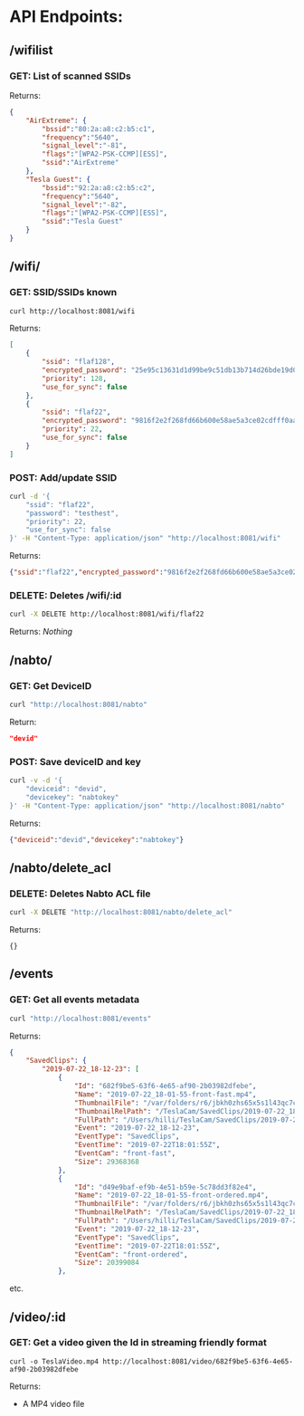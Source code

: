 # API Endpoints:

## /wifilist
### GET: List of scanned SSIDs
Returns:
```json
{
    "AirExtreme": {
        "bssid":"80:2a:a8:c2:b5:c1",
        "frequency":"5640",
        "signal_level":"-81",
        "flags":"[WPA2-PSK-CCMP][ESS]",
        "ssid":"AirExtreme"
    },
    "Tesla Guest": {
        "bssid":"92:2a:a8:c2:b5:c2",
        "frequency":"5640",
        "signal_level":"-82",
        "flags":"[WPA2-PSK-CCMP][ESS]",
        "ssid":"Tesla Guest"
    }
}
```

## /wifi/
### GET: SSID/SSIDs known
```bash
curl http://localhost:8081/wifi
```

Returns:
```json
[
    {
        "ssid": "flaf128",
        "encrypted_password": "25e95c13631d1d99be9c51db13b714d26bde19d0d84851bf99a4bb2a4e2478da",
        "priority": 128,
        "use_for_sync": false
    },
    {
        "ssid": "flaf22",
        "encrypted_password": "9816f2e2f268fd66b600e58ae5a3ce02cdfff0aaa57750e918e77e772fb0871a",
        "priority": 22,
        "use_for_sync": false
    }
]
```

### POST: Add/update SSID
```bash
curl -d '{
    "ssid": "flaf22",
    "password": "testhest",
    "priority": 22,
    "use_for_sync": false
}' -H "Content-Type: application/json" "http://localhost:8081/wifi"
```

Returns:
```json
{"ssid":"flaf22","encrypted_password":"9816f2e2f268fd66b600e58ae5a3ce02cdfff0aaa57750e918e77e772fb0871a","priority":22,"use_for_sync":false}
```

### DELETE: Deletes /wifi/:id
```bash
curl -X DELETE http://localhost:8081/wifi/flaf22
```

Returns:
*Nothing*

## /nabto/
### GET: Get DeviceID
```bash
curl "http://localhost:8081/nabto"
```
Return:
```json
"devid"
```

### POST: Save deviceID and key
```bash
curl -v -d '{ 
    "deviceid": "devid", 
    "devicekey": "nabtokey"
}' -H "Content-Type: application/json" "http://localhost:8081/nabto"
```
Returns:
```json
{"deviceid":"devid","devicekey":"nabtokey"}
```


## /nabto/delete_acl
### DELETE: Deletes Nabto ACL file
```bash
curl -X DELETE "http://localhost:8081/nabto/delete_acl"
```
Returns:
```
{}
```

## /events
### GET: Get all events metadata
```bash
curl "http://localhost:8081/events"
```
Returns:
```json
{
    "SavedClips": {
        "2019-07-22_18-12-23": [
            {
                "Id": "682f9be5-63f6-4e65-af90-2b03982dfebe",
                "Name": "2019-07-22_18-01-55-front-fast.mp4",
                "ThumbnailFile": "/var/folders/r6/jbkh0zhs65x5s1l43qc7cz940000gn/T/ZeroStick/TeslaCam/SavedClips/2019-07-22_18-12-23/2019-07-22_18-01-55-front-fast.mp4.jpg",
                "ThumbnailRelPath": "/TeslaCam/SavedClips/2019-07-22_18-12-23/2019-07-22_18-01-55-front-fast.mp4.jpg",
                "FullPath": "/Users/hilli/TeslaCam/SavedClips/2019-07-22_18-12-23",
                "Event": "2019-07-22_18-12-23",
                "EventType": "SavedClips",
                "EventTime": "2019-07-22T18:01:55Z",
                "EventCam": "front-fast",
                "Size": 29368368
            },
            {
                "Id": "d49e9baf-ef9b-4e51-b59e-5c78dd3f82e4",
                "Name": "2019-07-22_18-01-55-front-ordered.mp4",
                "ThumbnailFile": "/var/folders/r6/jbkh0zhs65x5s1l43qc7cz940000gn/T/ZeroStick/TeslaCam/SavedClips/2019-07-22_18-12-23/2019-07-22_18-01-55-front-ordered.mp4.jpg",
                "ThumbnailRelPath": "/TeslaCam/SavedClips/2019-07-22_18-12-23/2019-07-22_18-01-55-front-ordered.mp4.jpg",
                "FullPath": "/Users/hilli/TeslaCam/SavedClips/2019-07-22_18-12-23",
                "Event": "2019-07-22_18-12-23",
                "EventType": "SavedClips",
                "EventTime": "2019-07-22T18:01:55Z",
                "EventCam": "front-ordered",
                "Size": 20399084
            },
```
etc.

## /video/:id
### GET: Get a video given the Id in streaming friendly format
```curl
curl -o TeslaVideo.mp4 http://localhost:8081/video/682f9be5-63f6-4e65-af90-2b03982dfebe
```
Returns:
- A MP4 video file
